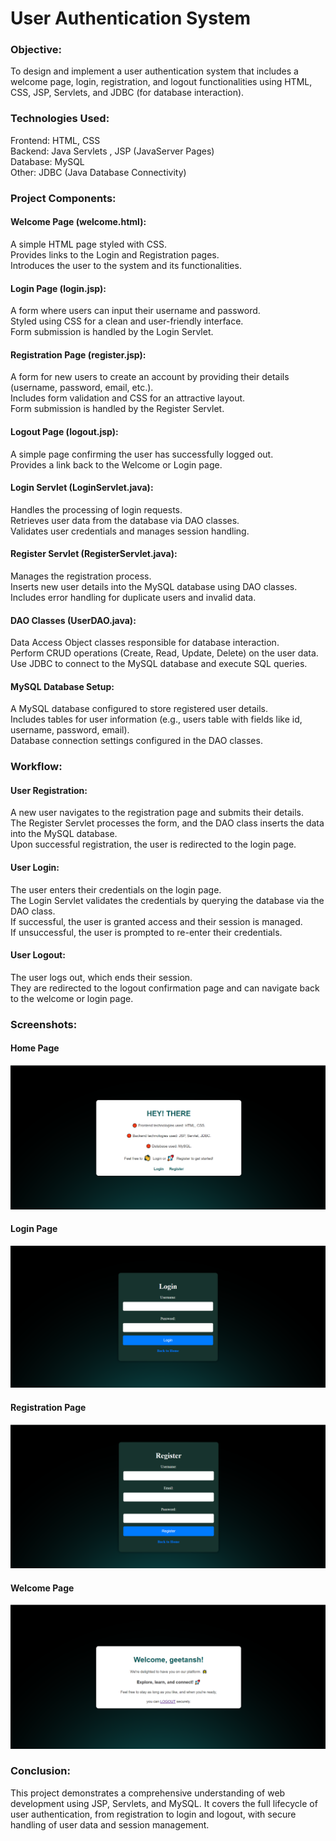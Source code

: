 # User Authentication System

### Objective:
To design and implement a user authentication system that includes a welcome page, login, registration, and logout functionalities using HTML, CSS, JSP, Servlets, and JDBC (for database interaction).

### Technologies Used:
Frontend: HTML, CSS <br>
Backend: Java Servlets , JSP (JavaServer Pages)<br>
Database: MySQL<br>
Other: JDBC (Java Database Connectivity)<br>

### Project Components:

#### Welcome Page (welcome.html):
A simple HTML page styled with CSS.<br>
Provides links to the Login and Registration pages.<br>
Introduces the user to the system and its functionalities.<br>

#### Login Page (login.jsp):
A form where users can input their username and password.<br>
Styled using CSS for a clean and user-friendly interface.<br>
Form submission is handled by the Login Servlet.<br>

#### Registration Page (register.jsp):
A form for new users to create an account by providing their details (username, password, email, etc.).<br>
Includes form validation and CSS for an attractive layout.<br>
Form submission is handled by the Register Servlet.<br>

#### Logout Page (logout.jsp):
A simple page confirming the user has successfully logged out.<br>
Provides a link back to the Welcome or Login page.<br>

#### Login Servlet (LoginServlet.java):
Handles the processing of login requests.<br>
Retrieves user data from the database via DAO classes.<br>
Validates user credentials and manages session handling.<br>

#### Register Servlet (RegisterServlet.java):
Manages the registration process.<br>
Inserts new user details into the MySQL database using DAO classes.<br>
Includes error handling for duplicate users and invalid data.<br>

#### DAO Classes (UserDAO.java):
Data Access Object classes responsible for database interaction.<br>
Perform CRUD operations (Create, Read, Update, Delete) on the user data.<br>
Use JDBC to connect to the MySQL database and execute SQL queries.<br>

#### MySQL Database Setup:
A MySQL database configured to store registered user details.<br>
Includes tables for user information (e.g., users table with fields like id, username, password, email).<br>
Database connection settings configured in the DAO classes.<br>

### Workflow:

#### User Registration:
A new user navigates to the registration page and submits their details.<br>
The Register Servlet processes the form, and the DAO class inserts the data into the MySQL database.<br>
Upon successful registration, the user is redirected to the login page.<br>

#### User Login:
The user enters their credentials on the login page.<br>
The Login Servlet validates the credentials by querying the database via the DAO class.<br>
If successful, the user is granted access and their session is managed.<br>
If unsuccessful, the user is prompted to re-enter their credentials.<br>

#### User Logout:
The user logs out, which ends their session.<br>
They are redirected to the logout confirmation page and can navigate back to the welcome or login page.<br>

### Screenshots:
#### Home Page
![Screenshot](Screenshots/Screenshot1.png)

#### Login Page
![Screenshot](Screenshots/Screenshot2.png)

#### Registration Page
![Screenshot](Screenshots/Screenshot3.png)

#### Welcome Page
![Screenshot](Screenshots/Screenshot4.png)

### Conclusion:
This project demonstrates a comprehensive understanding of web development using JSP, Servlets, and MySQL. It covers the full lifecycle of user authentication, from registration to login and logout, with secure handling of user data and session management.

